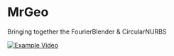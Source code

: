 # MrGeo
Bringing together the FourierBlender &amp; CircularNURBS

[![Example Video](https://img.youtube.com/vi/a-JByk379Ig/0.jpg)](https://www.youtube.com/watch?v=a-JByk379Ig)
